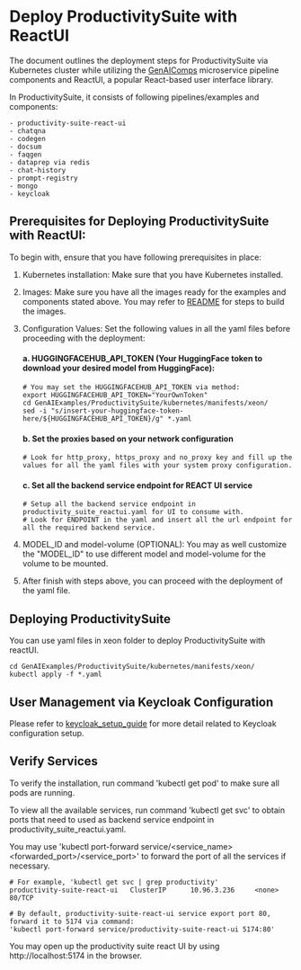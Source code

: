 # Deploy ProductivitySuite with ReactUI

The document outlines the deployment steps for ProductivitySuite via Kubernetes cluster while utilizing the [GenAIComps](https://github.com/opea-project/GenAIComps.git) microservice pipeline components and ReactUI, a popular React-based user interface library.

In ProductivitySuite, it consists of following pipelines/examples and components:
```
- productivity-suite-react-ui
- chatqna
- codegen
- docsum
- faqgen
- dataprep via redis
- chat-history
- prompt-registry
- mongo
- keycloak
```

## Prerequisites for Deploying ProductivitySuite with ReactUI:
To begin with, ensure that you have following prerequisites in place:

1. Kubernetes installation: Make sure that you have Kubernetes installed.
2. Images: Make sure you have all the images ready for the examples and components stated above. You may refer to [README](../../docker/xeon/README.md) for steps to build the images.
3. Configuration Values: Set the following values in all the yaml files before proceeding with the deployment:
   #### a. HUGGINGFACEHUB_API_TOKEN (Your HuggingFace token to download your desired model from HuggingFace):
   ```
   # You may set the HUGGINGFACEHUB_API_TOKEN via method:
   export HUGGINGFACEHUB_API_TOKEN="YourOwnToken"
   cd GenAIExamples/ProductivitySuite/kubernetes/manifests/xeon/
   sed -i "s/insert-your-huggingface-token-here/${HUGGINGFACEHUB_API_TOKEN}/g" *.yaml
   ```

   #### b. Set the proxies based on your network configuration
   ```
   # Look for http_proxy, https_proxy and no_proxy key and fill up the values for all the yaml files with your system proxy configuration.
   ```

   #### c. Set all the backend service endpoint for REACT UI service
   ```
   # Setup all the backend service endpoint in productivity_suite_reactui.yaml for UI to consume with.
   # Look for ENDPOINT in the yaml and insert all the url endpoint for all the required backend service.
   ```
4. MODEL_ID and model-volume (OPTIONAL): You may as well customize the "MODEL_ID" to use different model and model-volume for the volume to be mounted.
5. After finish with steps above, you can proceed with the deployment of the yaml file.

## Deploying ProductivitySuite
You can use yaml files in xeon folder to deploy ProductivitySuite with reactUI.
```
cd GenAIExamples/ProductivitySuite/kubernetes/manifests/xeon/
kubectl apply -f *.yaml
```

## User Management via Keycloak Configuration
Please refer to [keycloak_setup_guide](../../docker/xeon/keycloak_setup_guide.md) for more detail related to Keycloak configuration setup.

## Verify Services
To verify the installation, run command 'kubectl get pod' to make sure all pods are running.

To view all the available services, run command 'kubectl get svc' to obtain ports that need to used as backend service endpoint in productivity_suite_reactui.yaml.

You may use 'kubectl port-forward service/<service_name> <forwarded_port>/<service_port>' to forward the port of all the services if necessary.
```
# For example, 'kubectl get svc | grep productivity'
productivity-suite-react-ui   ClusterIP      10.96.3.236     <none>        80/TCP

# By default, productivity-suite-react-ui service export port 80, forward it to 5174 via command:
'kubectl port-forward service/productivity-suite-react-ui 5174:80'
```

You may open up the productivity suite react UI by using http://localhost:5174 in the browser.